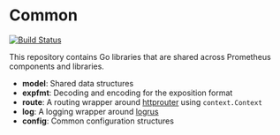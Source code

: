 # Common
[![Build Status](https://travis-ci.org/prometheus/common.svg)](https://travis-ci.org/prometheus/common)

This repository contains Go libraries that are shared across Prometheus
components and libraries.

* **model**: Shared data structures
* **expfmt**: Decoding and encoding for the exposition format
* **route**: A routing wrapper around [httprouter](https://github.com/julienschmidt/httprouter) using `context.Context`
* **log**: A logging wrapper around [logrus](https://github.com/Sirupsen/logrus)
* **config**: Common configuration structures
